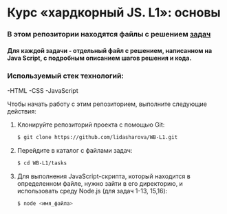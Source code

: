 # Курс «хардкорный JS. L1»: основы

### В этом репозитории находятся файлы c решением [задач](https://docs.google.com/document/d/1-j2WrxDHfFHcSJvQYE5swmvNMACqe4YSuf1T0B7bqYI/edit#heading=h.esi43vbhkui)

#### Для каждой задачи - отдельный файл с решением, написанном на Java Script, с подробным описанием шагов решения и кода.

### Используемый стек технологий:
-HTML
-CSS
-JavaScript

Чтобы начать работу с этим репозиторием, выполните следующие действия:

1. Клонируйте репозиторий проекта с помощью Git:

   ```bash
   $ git clone https://github.com/lidasharova/WB-L1.git
   ```

2. Перейдите в каталог c файлами задач:

   ```bash
   $ cd WB-L1/tasks
   ```

3. Для выполнения JavaScript-скрипта, который находится в определенном файле, нужно зайти в его директорию, и использовать среду Node.js (для задач 1-13, 15,16):

   ```bash
   $ node <имя_файла>
   ```
